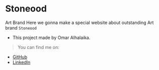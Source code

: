 # Stoneood
Art Brand
Here we gonna make a special website about outstanding Art brand `Stoneood`



* This project made by Omar Alhalaika.

>You can find me on:

* [GitHub](https://github.com/Omar-Alhalaika)
* [LinkedIn](https://www.linkedin.com/in/omar-alhalaika)

